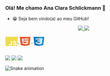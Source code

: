 ### Olá! Me chamo Ana Clara Schlickmann 👋

- 😁 Seja bem vindo(a) ao meu GitHub!


<div align="center">
  <a href="https://github.com/anaclwra">
  <img height="180em" src="https://github-readme-stats.vercel.app/api?username=anaclwra&show_icons=true&theme=synthwave&include_all_commits=true&count_private=true"/>
  <img height="180em" src="https://github-readme-stats.vercel.app/api/top-langs/?username=anaclwra&layout=compact&langs_count=7&theme=synthwave"/>
</div>
  
<div style="display: inline_block"><br>
  <img align="center" alt="ana-Js" height="30" width="40" src="https://raw.githubusercontent.com/devicons/devicon/master/icons/javascript/javascript-plain.svg">
  <img align="center" alt="ana-HTML" height="30" width="40" src="https://raw.githubusercontent.com/devicons/devicon/master/icons/html5/html5-original.svg">
  <img align="center" alt="ana-CSS" height="30" width="40" src="https://raw.githubusercontent.com/devicons/devicon/master/icons/css3/css3-original.svg">
  
  
  
  
  ##
  
<div>

  <a href="https://instagram.com/anaschlickman" target="_blank"><img src="https://img.shields.io/badge/-Instagram-%23E4405F?style=for-the-badge&logo=instagram&logoColor=white" target="_blank"></a>
  <a href = "mailto:anaclaraschlickmann97@gmail.com"><img src="https://img.shields.io/badge/-Gmail-%23333?style=for-the-badge&logo=gmail&logoColor=white" target="_blank"></a>
  <a href="https://www.linkedin.com/in/ana-clara-schlickmann-4a0a79221/" target="_blank"><img src="https://img.shields.io/badge/-LinkedIn-%230077B5?style=for-the-badge&logo=linkedin&logoColor=white" target="_blank"></a>

</div>
 
![Snake animation](https://github.com/anaclwra/anaclwra/blob/output/github-contribution-grid-snake.svg)
